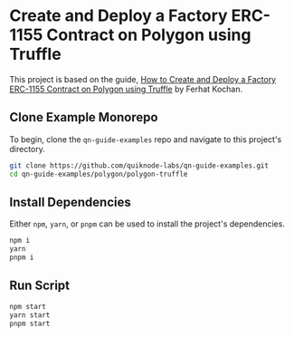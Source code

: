 # Create and Deploy a Factory ERC-1155 Contract on Polygon using Truffle

This project is based on the guide, [How to Create and Deploy a Factory ERC-1155 Contract on Polygon using Truffle](https://www.quicknode.com/guides/smart-contract-development/how-to-create-and-deploy-a-factory-erc-1155-contract-on-polygon-using-truffle?utm_source=qn-github&utm_campaign=polygon_truffle&utm_content=sign-up&utm_medium=generic) by Ferhat Kochan.

## Clone Example Monorepo

To begin, clone the `qn-guide-examples` repo and navigate to this project's directory.

```bash
git clone https://github.com/quiknode-labs/qn-guide-examples.git
cd qn-guide-examples/polygon/polygon-truffle
```

## Install Dependencies

Either `npm`, `yarn`, or `pnpm` can be used to install the project's dependencies.

```bash
npm i
yarn
pnpm i
```

## Run Script

```bash
npm start
yarn start
pnpm start
```
